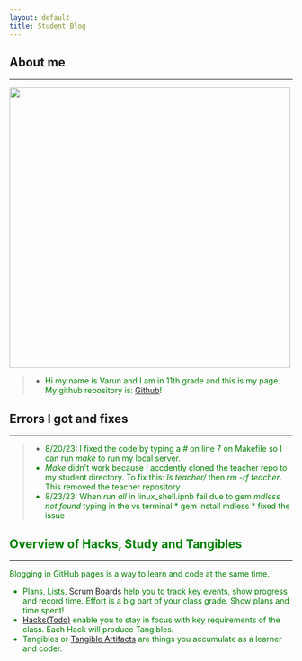 ```yaml
---
layout: default
title: Student Blog
---
```


## About me
***

<img src="cspaboutme.png" width="500" height="500">

> -  <font color="green">Hi my name is Varun and I am in 11th grade and this is my page. My github repository is: <a href="https://github.com/varunm532/varun" target="_blank">Github</a>!</font>


## Errors I got and fixes 
***

> -  <font color="green">8/20/23: I fixed the code by typing a *#* on line 7 on Makefile so I can run *make* to run my local server. <font>
> -  <font color="green">*Make* didn't work because I accdently cloned the teacher repo to my student directory. To fix this: *ls teacher/* then *rm -rf teacher*. This removed the teacher repository <font>
> -  <font color="green">8/23/23: When *run all* in linux_shell.ipnb fail due to gem *mdless not found* typing in the vs terminal * gem install mdless * fixed the issue <font>


## Overview of Hacks, Study and Tangibles
***

Blogging in GitHub pages is a way to learn and code at the same time. 

- Plans, Lists, [Scrum Boards](https://clickup.com/blog/scrum-board/) help you to track key events, show progress and record time.  Effort is a big part of your class grade.  Show plans and time spent!
- [Hacks(Todo)](https://levelup.gitconnected.com/six-ultimate-daily-hacks-for-every-programmer-60f5f10feae) enable you to stay in focus with key requirements of the class.  Each Hack will produce Tangibles.
- Tangibles or [Tangible Artifacts](https://en.wikipedia.org/wiki/Artifact_(software_development)) are things you accumulate as a learner and coder. 
